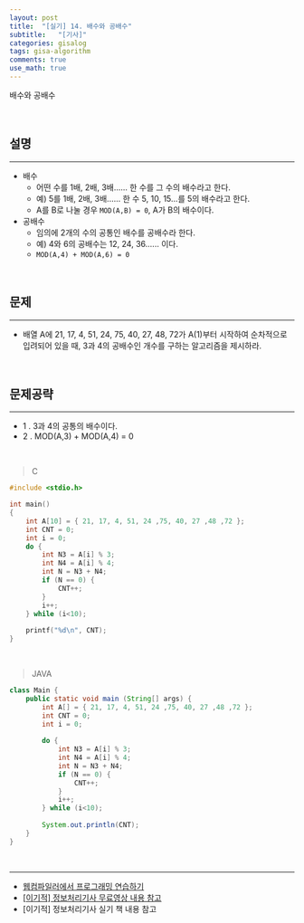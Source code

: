 ```yaml
---
layout: post
title:  "[실기] 14. 배수와 공배수"
subtitle:   "[기사]"
categories: gisalog
tags: gisa-algorithm
comments: true
use_math: true
---
```


배수와 공배수

<br>


## 설명
---

- 배수
	+ 어떤 수를 1배, 2배, 3배...... 한 수를 그 수의 배수라고 한다.
	+ 예) 5를 1배, 2배, 3배...... 한 수 5, 10, 15…를 5의 배수라고 한다.
	+ A를 B로 나눌 경우 `MOD(A,B) = 0`, A가 B의 배수이다.
- 공배수
	+ 임의에 2개의 수의 공통인 배수를 공배수라 한다.
	+ 예) 4와 6의 공배수는 12, 24, 36...... 이다.
	+ `MOD(A,4) + MOD(A,6) = 0`

<br>


## 문제
---

- 배열 A에 21, 17, 4, 51, 24, 75, 40, 27, 48, 72가 A(1)부터 시작하여 순차적으로 입려되어 있을 때, 3과 4의 공배수인 개수를 구하는 알고리즘을 제시하라.

<br>

## 문제공략
---

- 1 . 3과 4의 공통의 배수이다.
- 2 . MOD(A,3) + MOD(A,4) = 0

<br>


> C

```c
#include <stdio.h>

int main()
{
    int A[10] = { 21, 17, 4, 51, 24 ,75, 40, 27 ,48 ,72 };
    int CNT = 0;
    int i = 0;
    do {
        int N3 = A[i] % 3;
        int N4 = A[i] % 4;
        int N = N3 + N4;
        if (N == 0) {
            CNT++;
        }
        i++;
    } while (i<10);
    
    printf("%d\n", CNT);
}
```

<br>

> JAVA

```java
class Main {
	public static void main (String[] args) {
        int A[] = { 21, 17, 4, 51, 24 ,75, 40, 27 ,48 ,72 };
        int CNT = 0;
        int i = 0;
        
        do {
            int N3 = A[i] % 3;
            int N4 = A[i] % 4;
            int N = N3 + N4;
            if (N == 0) {
                CNT++;
            }
            i++;
        } while (i<10);
        
        System.out.println(CNT);
	}
}
```

<br>


---
- [웹컴파일러에서 프로그래밍 연습하기](https://csacademy.com/workspace/)
- [[이기적] 정보처리기사 무료영상 내용 참고](https://www.youtube.com/watch?v=mCM5QNC3sZA&list=PL9GldHAGKAwWNwxxf0BBRnlq49lNKYBY4)
- [이기적] 정보처리기사 실기 책 내용 참고

